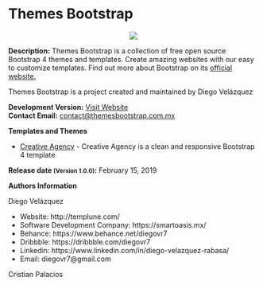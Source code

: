 # Themes Bootstrap 
<p align="center"><img src="https://themesbootstrap.com.mx/assets/images/header-github.svg" style="margin: 0 auto;"></p>


<b>Description:</b> Themes Bootstrap is a collection of free open source Bootstrap 4 themes and templates. Create amazing websites with our easy to customize templates. Find out more about Bootstrap on its <a href="https://getbootstrap.com/" target="_blank" rel="noopener">official website.</a>

<p>Themes Bootstrap is a project created and maintained by Diego Velázquez</p>

<b>Development Version:</b> <a href="https://themesbootstrap.com.mx/">Visit Website</a><br>
<b>Contact Email:</b> contact@themesbootstrap.com.mx

<b>Templates and Themes</b>
<ul>
  <li><a href="https://themesbootstrap.com.mx/templates/creative-agency-template/index.html">Creative Agency</a> - Creative Agency is a clean and responsive Bootstrap 4 template</li>
</ul>

<b>Release date <small>(Version 1.0.0)</small>:</b> February 15, 2019

<b>Authors Information</b><br> 
<p>Diego Velázquez</p>
<ul>
  <li>Website: http://templune.com/</li>
  <li>Software Development Company: https://smartoasis.mx/</li>
  <li>Behance: https://www.behance.net/diegovr7</li>
  <li>Dribbble: https://dribbble.com/diegovr7</li>
  <li>Linkedin: https://www.linkedin.com/in/diego-velazquez-rabasa/</li>
  <li>Email: diegovr7@gmail.com</li>
</ul>
<p>Cristian Palacios</p>


